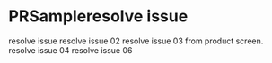 # PRSampleresolve issue
resolve issue
resolve issue 02
resolve issue 03 from product screen.
resolve issue 04
resolve issue 06

